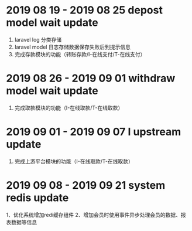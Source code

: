# 2019 08 19 - 2019 08 25 depost model wait update
1. laravel log 分类存储
2. laravel model 日志存储数据保存失败后到提示信息
3. 完成存款模块的功能（转账存款/I-在线支付/T-在线支付）

# 2019 08 26 - 2019 09 01 withdraw model wait update
1. 完成取款模块的功能（I-在线取款/T-在线取款）


# 2019 09 01 - 2019 09 07 I upstream update
1. 完成上游平台模块的功能（I-在线取款/T-在线取款）


# 2019 09 08 - 2019 09 21 system redis update
1、优化系统增加redi缓存组件
2、增加会员时使用事件异步处理会员的数据、报表数据等信息
